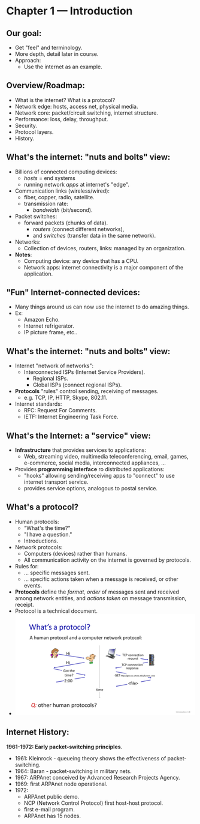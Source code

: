 # Chapter 1 — Introduction

## Our goal:
- Get "feel" and terminology.
- More depth, detail later in course.
- Approach:
  - Use the internet as an example.

## Overview/Roadmap:
- What is the internet? What is a protocol?
- Network edge: hosts, access net, physical media.
- Network core: packet/circuit switching, internet structure.
- Performance: loss, delay, throughput.
- Security.
- Protocol layers.
- History.

## What's the internet: "nuts and bolts" view:
- Billions of connected computing devices:
  - _hosts_ = end systems
  - running network _apps_ at internet's "edge".
- Communication links (wireless/wired):
  - fiber, copper, radio, satellite.
  - transmission rate: 
    - _bandwidth_ (bit/second).
- Packet switches:
  - forward packets (chunks of data).
    - _routers_ (connect different networks),
    - and _switches_ (transfer data in the same network).
- Networks:
  - Collection of devices, routers, links: managed by an organization.
- **Notes**:
  - Computing device: any device that has a CPU.
  - Network apps: internet connectivity is a major component of the application.

## "Fun" Internet-connected devices:
- Many things around us can now use the internet to do amazing things.
- Ex:
  - Amazon Echo.
  - Internet refrigerator.
  - IP picture frame, etc..

## What's the internet: "nuts and bolts" view:
- Internet "network of networks":
  - Interconnected ISPs (Internet Service Providers).
    - Regional ISPs.
    - Global ISPs (connect regional ISPs).
- **Protocols** "rules" control sending, receiving of messages.
  - e.g. TCP, IP, HTTP, Skype, 802.11.
- Internet standards:
  - RFC: Request For Comments.
  - IETF: Internet Engineering Task Force.

## What's the Internet: a "service" view:
- **Infrastructure** that provides services to applications:
  - Web, streaming video, multimedia teleconferencing, email, games, e-commerce, social media, interconnected appliances, ...
- Provides **programming interface** ro distributed applications:
  - "hooks" allowing sending/receiving apps to "connect" to use internet transport service.
  - provides service options, analogous to postal service.

## What's a protocol?
- Human protocols:
  - "What's the time?"
  - "I have a question."
  - Introductions.
- Network protocols:
  - Computers (devices) rather than humans.
  - All communication activity on the internet is governed by protocols.
- Rules for:
  - ... specific messages sent.
  - ... specific actions taken when a message is received, or other events.
- **Protocols** define the _format, order_ of messages sent and received among network entities, and _actions taken_ on message transmission, receipt.
- Protocol is a technical document.
- ![What's protocol?](protocol.png)

## Internet History:
**1961-1972: Early packet-switching principles**.
- 1961: Kleinrock - queueing theory shows the effectiveness of packet-switching.
- 1964: Baran - packet-switching in military nets.
- 1967: ARPAnet conceived by Advanced Research Projects Agency.
- 1969: first ARPAnet node operational.
- 1972: 
  - ARPAnet public demo.
  - NCP (Network Control Protocol) first host-host protocol.
  - first e-mail program.
  - ARPAnet has 15 nodes.


